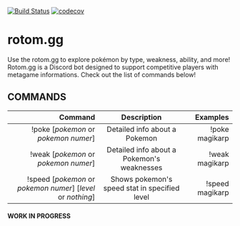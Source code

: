 [![Build Status](https://travis-ci.com/RirisuV/rotom.gg.svg?branch=master)](https://travis-ci.com/RirisuV/rotom.gg) [![codecov](https://codecov.io/gh/RirisuV/rotom.gg/branch/master/graph/badge.svg)](https://codecov.io/gh/RirisuV/rotom.gg)



# rotom.gg 
Use the rotom.gg to explore pokémon by type, weakness, ability, and more! Rotom.gg is a Discord bot  designed to support competitive players with metagame informations. Check out the list of commands below!

## COMMANDS
| Command                                                         | Description                                   | Examples        |
| ---------------------------------------------------------------:|:---------------------------------------------:| ---------------:|
| !poke [_pokemon_ or _pokemon numer_]                            | Detailed info about a Pokemon                 | !poke magikarp  |
| !weak [_pokemon_ or _pokemon numer_]                            | Detailed info about a Pokemon's weaknesses    | !weak magikarp  |
| !speed [_pokemon_  or _pokemon numer_] [_level_ or _nothing_]   | Shows pokemon's speed stat in specified level | !speed magikarp |
  
  
 #### WORK IN PROGRESS
